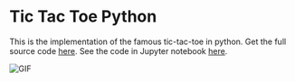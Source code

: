 # Tic Tac Toe Python

This is the implementation of the famous tic-tac-toe in python. Get the full source code [here](https://github.com/MananKGarg/Tic-Tac-Toe-Python/blob/main/TicTacToe.py). See the code in Jupyter notebook [here](https://github.com/MananKGarg/Tic-Tac-Toe-Python/blob/main/Tic-Tac-Toe.ipynb). 

![GIF](https://user-images.githubusercontent.com/62146744/97797235-76695a80-1c41-11eb-9cf3-686b1390f254.gif)
